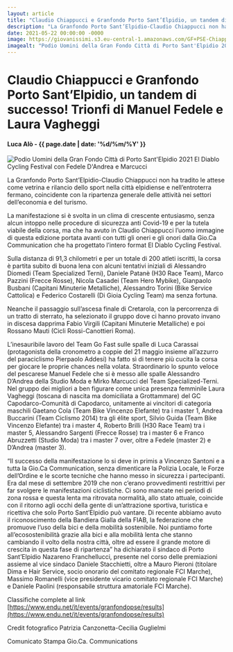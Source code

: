 ```yaml
---
layout: article
title: "Claudio Chiappucci e Granfondo Porto Sant’Elpidio, un tandem di successo! Trionfi di Manuel Fedele e Laura Vagheggi"
description: "La Granfondo Porto Sant’Elpidio-Claudio Chiappucci non ha tradito le attese come vetrina e rilancio dello sport nella città elpidiense e nell’entroterra fermano, coincidente con la ripartenza generale delle attività nei settori dell’economia e del turismo."
date: 2021-05-22 00:00:00 -0000
image: https://giovanissimi.s3.eu-central-1.amazonaws.com/GF+PSE-Chiappucci+22052021+podio+uomini+fedele-d'andrea-marcucci.jpeg
imagealt: "Podio Uomini della Gran Fondo Città di Porto Sant'Elpidio 2021 El Diablo Cycling Festival con Fedele D'Andrea e Marcucci"
---
```


# Claudio Chiappucci e Granfondo Porto Sant’Elpidio, un tandem di successo! Trionfi di Manuel Fedele e Laura Vagheggi

#### Luca Alò - {{ page.date | date: '%d/%m/%Y' }}

![Podio Uomini della Gran Fondo Città di Porto Sant'Elpidio 2021 El Diablo Cycling Festival con Fedele D'Andrea e Marcucci](https://giovanissimi.s3.eu-central-1.amazonaws.com/GF+PSE-Chiappucci+22052021+podio+uomini+fedele-d'andrea-marcucci.jpeg)

La Granfondo Porto Sant’Elpidio-Claudio Chiappucci non ha tradito le attese come vetrina e rilancio dello sport nella città elpidiense e nell’entroterra fermano, coincidente con la ripartenza generale delle attività nei settori dell’economia e del turismo.

La manifestazione si è svolta in un clima di crescente entusiasmo, senza alcun intoppo nelle procedure di sicurezza anti Covid-19 e per la tutela viabile della corsa, ma che ha avuto in Claudio Chiappucci l’uomo immagine di questa edizione portata avanti con tutti gli oneri e gli onori dalla Gio.Ca Communication che ha progettato l’intero format El Diablo Cycling Festival.

Sulla distanza di 91,3 chilometri e per un totale di 200 atleti iscritti, la corsa è partita subito di buona lena con alcuni tentativi iniziali di Alessandro Diomedi (Team Specialized Terni), Daniele Patanè (H30 Race Team), Marco Pazzini (Frecce Rosse), Nicola Casadei (Team Hero Mybike), Gianpaolo Busbani (Capitani Minuterie Metalliche), Alessandro Torini (Bike Service Cattolica) e Federico Costarelli (Di Gioia Cycling Team) ma senza fortuna.

Neanche il passaggio sull’ascesa finale di Cretarola, con la percorrenza di un tratto di sterrato, ha selezionato il gruppo dove ci hanno provato invano in discesa dapprima Fabio Virgili (Capitani Minuterie Metalliche) e poi Rossano Mauti (Cicli Rossi-Canottieri Roma).

L’inesauribile lavoro del Team Go Fast sulle spalle di Luca Carassai (protagonista della cronometro a coppie del 21 maggio insieme all’azzurro del paraciclismo Pierpaolo Addesi) ha fatto sì di tenere più cucita la corsa per giocare le proprie chances nella volata. Straordinario lo spunto veloce del pescarese Manuel Fedele che si è messo alle spalle Alessandro D’Andrea della Studio Moda e Mirko Marcucci del Team Specialized-Terni. Nel gruppo dei migliori a ben figurare come unica presenza femminile Laura Vagheggi (toscana di nascita ma domiciliata a Grottammare) del GC Capodarco-Comunità di Capodarco, unitamente ai vincitori di categoria maschili Gaetano Cola (Team Bike Vincenzo Elefante) tra i master 1, Andrea Buccarini (Team Ciclismo 2014) tra gli élite sport, Silvio Guida (Team Bike Vincenzo Elefante) tra i master 4, Roberto Brilli (H30 Race Team) tra i master 5, Alessandro Sargenti (Frecce Rosse) tra i master 6 e Franco Abruzzetti (Studio Moda) tra i master 7 over, oltre a Fedele (master 2) e D’Andrea (master 3).

“Il successo della manifestazione lo si deve in primis a Vincenzo Santoni e a tutta la Gio.Ca Communication, senza dimenticare la Polizia Locale, le Forze dell’Ordine e le scorte tecniche che hanno messo in sicurezza i partecipanti. Era dal mese di settembre 2019 che non c’erano provvedimenti restrittivi per far svolgere le manifestazioni ciclistiche. Ci sono mancate nei periodi di zona rossa e questa lenta ma ritrovata normalità, allo stato attuale, coincide con il ritorno agli occhi della gente di un’attrazione sportiva, turistica e ricettiva che solo Porto Sant’Elpidio può vantare. Di recente abbiamo avuto il riconoscimento della Bandiera Gialla della FIAB, la federazione che promuove l’uso della bici e della mobilità sostenibile. Noi puntiamo forte all’ecosostenibilità grazie alla bici e alla mobilità lenta che stanno cambiando il volto della nostra città, oltre ad essere il grande motore di crescita in questa fase di ripartenza” ha dichiarato il sindaco di Porto Sant’Elpidio Nazareno Franchellucci, presente nel corso delle premiazioni assieme al vice sindaco Daniele Stacchietti, oltre a Mauro Pieroni (titolare Dima e Hair Service, socio onorario del comitato regionale FCI Marche), Massimo Romanelli (vice presidente vicario comitato regionale FCI Marche) e Daniele Paolini (responsabile struttura amatoriale FCI Marche).

Classifiche complete al link [https://www.endu.net/it/events/granfondopse/results](https://www.endu.net/it/events/granfondopse/results)

Credit fotografico Patrizia Canzonetta-Cecilia Guglielmi

Comunicato Stampa Gio.Ca. Communications